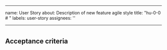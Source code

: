 
---
name: User Story
about: Description of new feature agile style
title: "hu-0-0 # "
labels: user-story
assignees: ''

---

#



## Acceptance criteria


